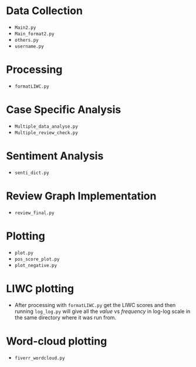 # Data Collection
- `Main2.py`
- `Main_format2.py`
- `others.py`
- `username.py`

# Processing
- `formatLIWC.py`

# Case Specific Analysis
- `Multiple_data_analyse.py`
- `Multiple_review_check.py`

# Sentiment Analysis
- `senti_dict.py`

# Review Graph Implementation
- `review_final.py`

# Plotting
- `plot.py`
- `pos_score_plot.py`
- `plot_negative.py`

# LIWC plotting
- After processing with `formatLIWC.py` get the LIWC scores and then running `log_log.py` will give all the *value* vs *frequency* in log-log scale in the same directory where it was run from.

# Word-cloud plotting
- `fiverr_wordcloud.py`
